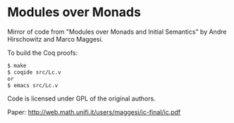 Modules over Monads
===================

Mirror of code from "Modules over Monads and Initial Semantics"
by Andre Hirschowitz and Marco Maggesi.

To build the Coq proofs:

```bash
$ make
$ coqide src/Lc.v 
or
$ emacs src/Lc.v
```

Code is licensed under GPL of the original authors.

Paper: http://web.math.unifi.it/users/maggesi/ic-final/ic.pdf

